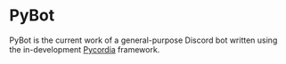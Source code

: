 # PyBot

PyBot is the current work of a general-purpose Discord bot written using the in-development [Pycordia](https://github.com/angelCarias/pycordia) framework.
